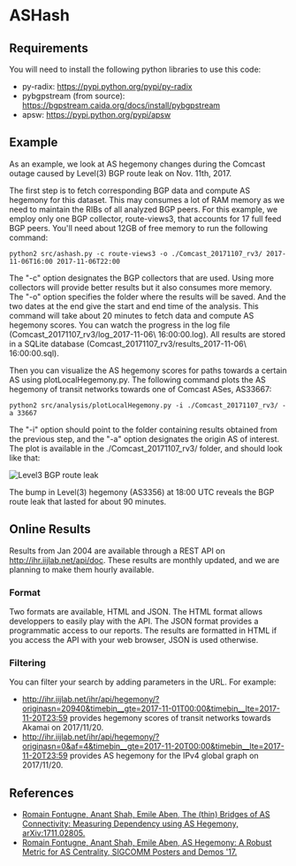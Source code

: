 # ASHash

## Requirements
You will need to install the following python libraries to use this code:

- py-radix: https://pypi.python.org/pypi/py-radix
- pybgpstream (from source): https://bgpstream.caida.org/docs/install/pybgpstream
- apsw: https://pypi.python.org/pypi/apsw

## Example
As an example, we look at AS hegemony changes during the Comcast outage caused by Level(3) BGP route leak on Nov. 11th, 2017.

The first step is to fetch corresponding BGP data and compute AS hegemony for this dataset. This may consumes a lot of RAM memory as we need to maintain the RIBs of all analyzed BGP peers. For this example, we employ only one BGP collector, route-views3, that accounts for 17 full feed BGP peers. You'll need about 12GB of free memory to run the following command:

```
python2 src/ashash.py -c route-views3 -o ./Comcast_20171107_rv3/ 2017-11-06T16:00 2017-11-06T22:00
```
The "-c" option designates the BGP collectors that are used. Using more collectors will provide better results but it also consumes more memory. The "-o" option specifies the folder where the results will be saved. And the two dates at the end give the start and end time of the analysis.
This command will take about 20 minutes to fetch data and compute AS hegemony scores. You can watch the progress in the log file (Comcast_20171107_rv3/log_2017-11-06\ 16:00:00.log). All results are stored in a SQLite database (Comcast_20171107_rv3/results_2017-11-06\ 16:00:00.sql).

Then you can visualize the AS hegemony scores for paths towards a certain AS using plotLocalHegemony.py. The following command plots the AS hegemony of transit networks towards one of Comcast ASes, AS33667:
```
python2 src/analysis/plotLocalHegemony.py -i ./Comcast_20171107_rv3/ -a 33667
```
The "-i" option should point to the folder containing results obtained from the previous step, and the "-a" option designates the origin AS of interest.
The plot is available in the ./Comcast_20171107_rv3/ folder, and should look like that:

![Level3 BGP route leak](http://ihr.iijlab.net/static/ihr/AS33667_localHegemony.png)

The bump in Level(3) hegemony (AS3356) at 18:00 UTC reveals the BGP route leak that lasted for about 90 minutes.

## Online Results
Results from Jan 2004 are available through a REST API on http://ihr.iijlab.net/api/doc. These results are monthly updated, and we are planning to make them hourly available.

### Format
Two formats are available, HTML and JSON. The HTML format allows developpers to easily play with the API. The JSON format provides a programmatic access to our reports. The results are formatted in HTML if you access the API with your web browser, JSON is used otherwise.

### Filtering
You can filter your search by adding parameters in the URL. For example:

- http://ihr.iijlab.net/ihr/api/hegemony/?originasn=20940&timebin__gte=2017-11-01T00:00&timebin__lte=2017-11-20T23:59 provides hegemony scores of transit networks towards Akamai on 2017/11/20.
- http://ihr.iijlab.net/ihr/api/hegemony/?originasn=0&af=4&timebin__gte=2017-11-20T00:00&timebin__lte=2017-11-20T23:59 provides AS hegemony for the IPv4 global graph on 2017/11/20.


## References
- [Romain Fontugne, Anant Shah, Emile Aben, The (thin) Bridges of AS Connectivity: Measuring Dependency using AS Hegemony, arXiv:1711.02805.](https://arxiv.org/pdf/1711.02805)
- [Romain Fontugne, Anant Shah, Emile Aben, AS Hegemony: A Robust Metric for AS Centrality, SIGCOMM Posters and Demos '17.](http://www.iij-ii.co.jp/en/lab/researchers/romain/papers/romain_sigcomm2017.pdf)
